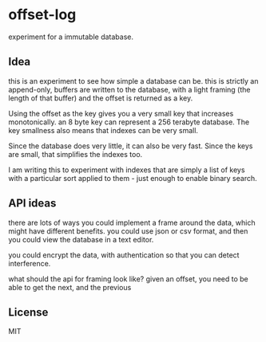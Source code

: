 # offset-log

experiment for a immutable database.

## Idea

this is an experiment to see how simple a database can be.
this is strictly an append-only, buffers are written to the database,
with a light framing (the length of that buffer) and the offset is returned
as a key.

Using the offset as the key gives you a very small key that increases monotonically.
an 8 byte key can represent a 256 terabyte database. The key smallness also
means that indexes can be very small.

Since the database does very little, it can also be very fast.
Since the keys are small, that simplifies the indexes too.

I am writing this to experiment with indexes that are simply
a list of keys with a particular sort applied to them - just enough
to enable binary search.

## API ideas

there are lots of ways you could implement a frame around the data,
which might have different benefits. you could use json or csv format,
and then you could view the database in a text editor.

you could encrypt the data, with authentication so that you can detect interference.

what should the api for framing look like? given an offset,
you need to be able to get the next, and the previous 

## License

MIT




